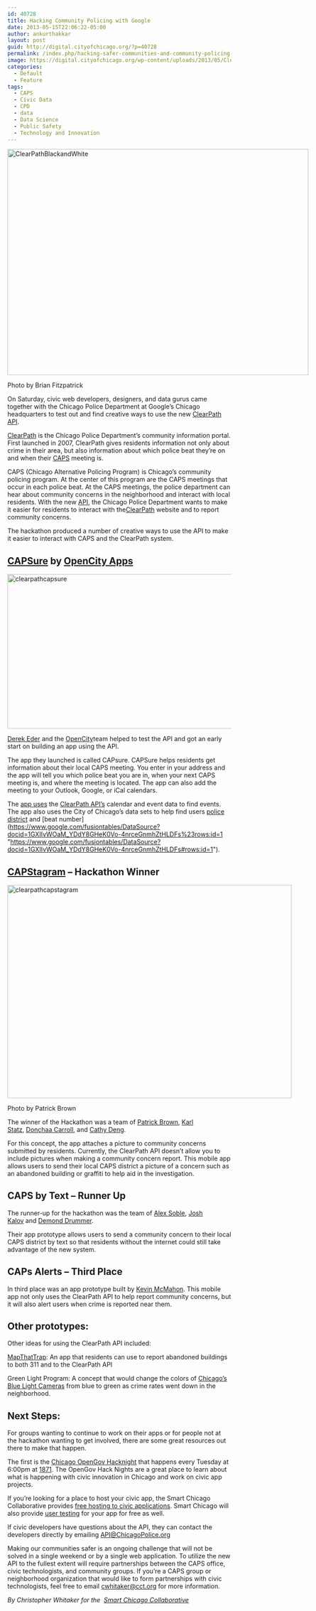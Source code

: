 ```yaml
---
id: 40728
title: Hacking Community Policing with Google
date: 2013-05-15T22:06:22-05:00
author: ankurthakkar
layout: post
guid: http://digital.cityofchicago.org/?p=40728
permalink: /index.php/hacking-safer-communities-and-community-policing-with-google/
image: https://digital.cityofchicago.org/wp-content/uploads/2013/05/ClearPathWriting.jpg
categories:
  - Default
  - Feature
tags:
  - CAPS
  - Civic Data
  - CPD
  - data
  - Data Science
  - Public Safety
  - Technology and Innovation
---
```

<div id="attachment_40735" style="width: 688px" class="wp-caption aligncenter">
  <a href="http://digital.cityofchicago.org/wp-content/uploads/2013/05/ClearPathBlackandWhite.jpg"><img aria-describedby="caption-attachment-40735" loading="lazy" class="size-full wp-image-40735" alt="ClearPathBlackandWhite" src="http://digital.cityofchicago.org/wp-content/uploads/2013/05/ClearPathBlackandWhite.jpg" width="678" height="509" srcset="https://digital.cityofchicago.org/wp-content/uploads/2013/05/ClearPathBlackandWhite.jpg 678w, https://digital.cityofchicago.org/wp-content/uploads/2013/05/ClearPathBlackandWhite-300x225.jpg 300w" sizes="(max-width: 678px) 100vw, 678px" /></a>
  
  <p id="caption-attachment-40735" class="wp-caption-text">
    Photo by Brian Fitzpatrick
  </p>
</div>

On Saturday, civic web developers, designers, and data gurus came together with the Chicago Police Department at Google’s Chicago headquarters to test out and find creative ways to use the new [ClearPath API](http://api1.chicagopolice.org/clearpath/documentation).

[ClearPath](https://portal.chicagopolice.org/portal/page/portal/ClearPath) is the Chicago Police Department’s community information portal. First launched in 2007, ClearPath gives residents information not only about crime in their area, but also information about which police beat they’re on and when their [CAPS](https://portal.chicagopolice.org/portal/page/portal/ClearPath/Get%2520Involved/How%2520CAPS%2520works) meeting is.

CAPS (Chicago Alternative Policing Program) is Chicago’s community policing program. At the center of this program are the CAPS meetings that occur in each police beat. At the CAPS meetings, the police department can hear about community concerns in the neighborhood and interact with local residents. With the new [API](https://portal.chicagopolice.org/portal/page/portal/ClearPath/Get%2520Involved/How%2520CAPS%2520works/What%2520is%2520CAPS), the Chicago Police Department wants to make it easier for residents to interact with the[ClearPath](https://portal.chicagopolice.org/portal/page/portal/ClearPath) website and to report community concerns.

The hackathon produced a number of creative ways to use the API to make it easier to interact with CAPS and the ClearPath system.

<h2 style="text-align: left;">
  <a href="http://capsure.opencityapps.org/">CAPSure</a> by <a href="http://www.opencityapps.org/">OpenCity Apps</a>
</h2>

<img loading="lazy" class="size-full wp-image-40731 alignleft" alt="clearpathcapsure" src="http://digital.cityofchicago.org/wp-content/uploads/2013/05/clearpathcapsure.jpg" width="640" height="348" srcset="https://digital.cityofchicago.org/wp-content/uploads/2013/05/clearpathcapsure.jpg 640w, https://digital.cityofchicago.org/wp-content/uploads/2013/05/clearpathcapsure-300x163.jpg 300w" sizes="(max-width: 640px) 100vw, 640px" /> 

[Derek Eder](http://datamade.us/ "http://datamade.us/") and the [OpenCity](http://www.smartchicagocollaborative.org/using-the-new-clearpath-api-to-help-communities-interact-with-the-chicago-police-department/opencityapps.org)team helped to test the API and got an early start on building an app using the API.

The app they launched is called CAPsure. CAPSure helps residents get information about their local CAPS meeting. You enter in your address and the app will tell you which police beat you are in, when your next CAPS meeting is, and where the meeting is located. The app can also add the meeting to your Outlook, Google, or iCal calendars.

The [app uses](http://capsure.opencityapps.org/about%23why-did-you-build-this) the [ClearPath API’s](http://api1.chicagopolice.org/clearpath/documentation) calendar and event data to find events. The app also uses the City of Chicago’s data sets to help find users [police district](https://www.google.com/fusiontables/DataSource?docid=1fYRn1iHFY65w6QAEzBoPnw-SHtwvgWO2zeyCrkU%23rows:id=1 "https://www.google.com/fusiontables/DataSource?docid=1fYRn1iHFY65w6QAEzBoPnw-SHtwvgWO2zeyCrkU#rows:id=1") and [beat number](https://www.google.com/fusiontables/DataSource?docid=1GXIIvWOaM_YDdY8GHeK0Vo-4nrceGnmhZtHLDFs%23rows:id=1 "https://www.google.com/fusiontables/DataSource?docid=1GXIIvWOaM_YDdY8GHeK0Vo-4nrceGnmhZtHLDFs#rows:id=1").

<h2 style="text-align: left;">
  <a href="https://github.com/donnchacarroll/cityeyes">CAPStagram</a> – Hackathon Winner
</h2>

<div style="width: 650px" class="wp-caption alignleft">
  <a href="http://digital.cityofchicago.org/wp-content/uploads/2013/05/clearpathcapstagram.jpg"><img loading="lazy" alt="clearpathcapstagram" src="http://digital.cityofchicago.org/wp-content/uploads/2013/05/clearpathcapstagram.jpg" width="640" height="480" /></a>
  
  <p class="wp-caption-text">
    Photo by Patrick Brown
  </p>
</div>

The winner of the Hackathon was a team of [Patrick Brown](https://twitter.com/DwerroAB), [Karl Statz](https://twitter.com/GroverSmash), [Donchaa Carroll](https://twitter.com/donnchacarroll "https://twitter.com/donnchacarroll"), and [Cathy Deng](https://twitter.com/cthydng "https://twitter.com/cthydng").

For this concept, the app attaches a picture to community concerns submitted by residents. Currently, the ClearPath API doesn’t allow you to include pictures when making a community concern report. This mobile app allows users to send their local CAPS district a picture of a concern such as an abandoned building or graffiti to help aid in the investigation.

## CAPS by Text – Runner Up

The runner-up for the hackathon was the team of [Alex Soble](https://twitter.com/alexsoble), [Josh Kalov](https://twitter.com/shua123) and [Demond Drummer](https://twitter.com/citizendrummer).

Their app prototype allows users to send a community concern to their local CAPS district by text so that residents without the internet could still take advantage of the new system.

## CAPs Alerts – Third Place

In third place was an app prototype built by [Kevin McMahon](https://twitter.com/klmcmahon). This mobile app not only uses the ClearPath API to help report community concerns, but it will also alert users when crime is reported near them.

## Other prototypes:

Other ideas for using the ClearPath API included:

[MapThatTrap](https://github.com/JoeGermuska/maptrap): An app that residents can use to report abandoned buildings to both 311 and to the ClearPath API

Green Light Program: A concept that would change the colors of [Chicago’s Blue Light Cameras](https://portal.chicagopolice.org/portal/page/portal/ClearPath/About%2520CPD/POD%2520Program) from blue to green as crime rates went down in the neighborhood.

## Next Steps:

For groups wanting to continue to work on their apps or for people not at the hackathon wanting to get involved, there are some great resources out there to make that happen.

The first is the [Chicago OpenGov Hacknight](http://opengovhacknight.eventbrite.com/) that happens every Tuesday at 6:00pm at [1871](http://www.smartchicagocollaborative.org/using-the-new-clearpath-api-to-help-communities-interact-with-the-chicago-police-department/1871.com). The OpenGov Hack Nights are a great place to learn about what is happening with civic innovation in Chicago and work on civic app projects.

If you’re looking for a place to host your civic app, the Smart Chicago Collaborative provides [free hosting to civic applications](http://www.smartchicagocollaborative.org/projects/hosted-web-space/). Smart Chicago will also provide [user testing](http://cutgroup.smartchicagoapps.org/) for your app for free as well.

If civic developers have questions about the API, they can contact the developers directly by emailing API@ChicagoPolice.org

Making our communities safer is an ongoing challenge that will not be solved in a single weekend or by a single web application. To utilize the new API to the fullest extent will require partnerships between the CAPS office, civic technologists, and community groups. If you’re a CAPS group or neighborhood organization that would like to form partnerships with civic technologists, feel free to email cwhitaker@cct.org for more information.

_By Christopher Whitaker for the  [Smart Chicago Collaborative](http://www.smartchicagocollaborative.org/using-the-new-clearpath-api-to-help-communities-interact-with-the-chicago-police-department/)_
